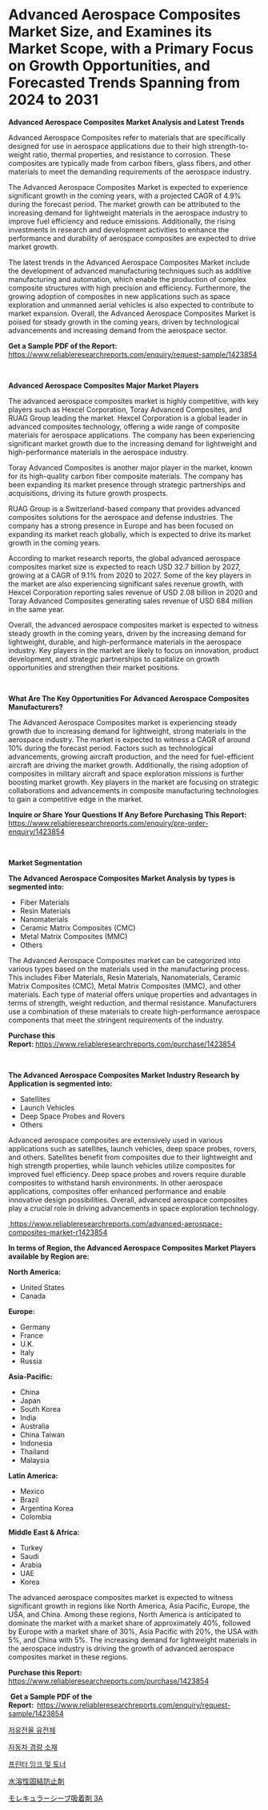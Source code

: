 <p><h1>Advanced Aerospace Composites Market Size, and Examines its Market Scope, with a Primary Focus on Growth Opportunities, and Forecasted Trends Spanning from 2024 to 2031</h1></p><p><strong>Advanced Aerospace Composites Market Analysis and Latest Trends</strong></p>
<p><p>Advanced Aerospace Composites refer to materials that are specifically designed for use in aerospace applications due to their high strength-to-weight ratio, thermal properties, and resistance to corrosion. These composites are typically made from carbon fibers, glass fibers, and other materials to meet the demanding requirements of the aerospace industry.</p><p>The Advanced Aerospace Composites Market is expected to experience significant growth in the coming years, with a projected CAGR of 4.9% during the forecast period. The market growth can be attributed to the increasing demand for lightweight materials in the aerospace industry to improve fuel efficiency and reduce emissions. Additionally, the rising investments in research and development activities to enhance the performance and durability of aerospace composites are expected to drive market growth.</p><p>The latest trends in the Advanced Aerospace Composites Market include the development of advanced manufacturing techniques such as additive manufacturing and automation, which enable the production of complex composite structures with high precision and efficiency. Furthermore, the growing adoption of composites in new applications such as space exploration and unmanned aerial vehicles is also expected to contribute to market expansion. Overall, the Advanced Aerospace Composites Market is poised for steady growth in the coming years, driven by technological advancements and increasing demand from the aerospace sector.</p></p>
<p><strong>Get a Sample PDF of the Report:&nbsp;</strong> <a href="https://www.reliableresearchreports.com/enquiry/request-sample/1423854">https://www.reliableresearchreports.com/enquiry/request-sample/1423854</a></p>
<p>&nbsp;</p>
<p><strong>Advanced Aerospace Composites Major Market Players</strong></p>
<p><p>The advanced aerospace composites market is highly competitive, with key players such as Hexcel Corporation, Toray Advanced Composites, and RUAG Group leading the market. Hexcel Corporation is a global leader in advanced composites technology, offering a wide range of composite materials for aerospace applications. The company has been experiencing significant market growth due to the increasing demand for lightweight and high-performance materials in the aerospace industry.</p><p>Toray Advanced Composites is another major player in the market, known for its high-quality carbon fiber composite materials. The company has been expanding its market presence through strategic partnerships and acquisitions, driving its future growth prospects.</p><p>RUAG Group is a Switzerland-based company that provides advanced composites solutions for the aerospace and defense industries. The company has a strong presence in Europe and has been focused on expanding its market reach globally, which is expected to drive its market growth in the coming years.</p><p>According to market research reports, the global advanced aerospace composites market size is expected to reach USD 32.7 billion by 2027, growing at a CAGR of 9.1% from 2020 to 2027. Some of the key players in the market are also experiencing significant sales revenue growth, with Hexcel Corporation reporting sales revenue of USD 2.08 billion in 2020 and Toray Advanced Composites generating sales revenue of USD 684 million in the same year.</p><p>Overall, the advanced aerospace composites market is expected to witness steady growth in the coming years, driven by the increasing demand for lightweight, durable, and high-performance materials in the aerospace industry. Key players in the market are likely to focus on innovation, product development, and strategic partnerships to capitalize on growth opportunities and strengthen their market positions.</p></p>
<p>&nbsp;</p>
<p><strong>What Are The Key Opportunities For Advanced Aerospace Composites Manufacturers?</strong></p>
<p><p>The Advanced Aerospace Composites market is experiencing steady growth due to increasing demand for lightweight, strong materials in the aerospace industry. The market is expected to witness a CAGR of around 10% during the forecast period. Factors such as technological advancements, growing aircraft production, and the need for fuel-efficient aircraft are driving the market growth. Additionally, the rising adoption of composites in military aircraft and space exploration missions is further boosting market growth. Key players in the market are focusing on strategic collaborations and advancements in composite manufacturing technologies to gain a competitive edge in the market.</p></p>
<p><strong>Inquire or Share Your Questions If Any Before Purchasing This Report:</strong> <a href="https://www.reliableresearchreports.com/enquiry/pre-order-enquiry/1423854">https://www.reliableresearchreports.com/enquiry/pre-order-enquiry/1423854</a></p>
<p>&nbsp;</p>
<p><strong>Market Segmentation</strong></p>
<p><strong>The Advanced Aerospace Composites Market Analysis by types is segmented into:</strong></p>
<p><ul><li>Fiber Materials</li><li>Resin Materials</li><li>Nanomaterials</li><li>Ceramic Matrix Composites (CMC)</li><li>Metal Matrix Composites (MMC)</li><li>Others</li></ul></p>
<p><p>The Advanced Aerospace Composites market can be categorized into various types based on the materials used in the manufacturing process. This includes Fiber Materials, Resin Materials, Nanomaterials, Ceramic Matrix Composites (CMC), Metal Matrix Composites (MMC), and other materials. Each type of material offers unique properties and advantages in terms of strength, weight reduction, and thermal resistance. Manufacturers use a combination of these materials to create high-performance aerospace components that meet the stringent requirements of the industry.</p></p>
<p><strong>Purchase this Report:&nbsp;</strong><a href="https://www.reliableresearchreports.com/purchase/1423854">https://www.reliableresearchreports.com/purchase/1423854</a></p>
<p>&nbsp;</p>
<p><strong>The Advanced Aerospace Composites Market Industry Research by Application is segmented into:</strong></p>
<p><ul><li>Satellites</li><li>Launch Vehicles</li><li>Deep Space Probes and Rovers</li><li>Others</li></ul></p>
<p><p>Advanced aerospace composites are extensively used in various applications such as satellites, launch vehicles, deep space probes, rovers, and others. Satellites benefit from composites due to their lightweight and high strength properties, while launch vehicles utilize composites for improved fuel efficiency. Deep space probes and rovers require durable composites to withstand harsh environments. In other aerospace applications, composites offer enhanced performance and enable innovative design possibilities. Overall, advanced aerospace composites play a crucial role in driving advancements in space exploration technology.</p></p>
<p><a href="https://www.reliableresearchreports.com/advanced-aerospace-composites-market-r1423854">&nbsp;https://www.reliableresearchreports.com/advanced-aerospace-composites-market-r1423854</a></p>
<p><strong>In terms of Region, the Advanced Aerospace Composites Market Players available by Region are:</strong></p>
<p>
    <p> <strong> North America: </strong>
        <ul>
            <li>United States</li>
            <li>Canada</li>
        </ul>
        </p> 
    <p> <strong> Europe: </strong>
        <ul>
            <li>Germany</li>
            <li>France</li>
            <li>U.K.</li>
            <li>Italy</li>
            <li>Russia</li>
        </ul>
        </p> 
    <p> <strong> Asia-Pacific: </strong>
        <ul>
            <li>China</li>
            <li>Japan</li>
            <li>South Korea</li>
            <li>India</li>
            <li>Australia</li>
            <li>China Taiwan</li>
            <li>Indonesia</li>
            <li>Thailand</li>
            <li>Malaysia</li>
        </ul>
        </p> 
    <p> <strong> Latin America: </strong>
        <ul>
            <li>Mexico</li>
            <li>Brazil</li>
            <li>Argentina Korea</li>
            <li>Colombia</li>
        </ul>
        </p> 
    <p> <strong> Middle East & Africa: </strong>
        <ul>
            <li>Turkey</li>
            <li>Saudi</li>
            <li>Arabia</li>
            <li>UAE</li>
            <li>Korea</li>
        </ul>
    </p>
    </p>
<p><p>The advanced aerospace composites market is expected to witness significant growth in regions like North America, Asia Pacific, Europe, the USA, and China. Among these regions, North America is anticipated to dominate the market with a market share of approximately 40%, followed by Europe with a market share of 30%, Asia Pacific with 20%, the USA with 5%, and China with 5%. The increasing demand for lightweight materials in the aerospace industry is driving the growth of advanced aerospace composites market in these regions.</p></p>
<p><strong>Purchase this Report: </strong><a href="https://www.reliableresearchreports.com/purchase/1423854">https://www.reliableresearchreports.com/purchase/1423854</a></p>
<p>&nbsp;<strong>Get a Sample PDF of the Report:&nbsp;&nbsp;</strong><a href="https://www.reliableresearchreports.com/enquiry/request-sample/1423854">https://www.reliableresearchreports.com/enquiry/request-sample/1423854</a></p>
<p><strong></strong></p>
<p><p><a href="https://medium.com/@londonacobson5656/%EA%B8%80%EB%A1%9C%EB%B2%8C-%EB%A1%9C%EC%9A%B0-k-%EC%A0%88%EC%97%B0%EC%B2%B4-%EC%8B%9C%EC%9E%A5-%EA%B7%9C%EB%AA%A8-%EB%B0%8F-%EC%A0%90%EC%9C%A0%EC%9C%A8-%EB%B6%84%EC%84%9D-%EC%A0%9C%ED%92%88-%EC%9C%A0%ED%98%95-%EC%9D%91%EC%9A%A9-%EB%B6%84%EC%95%BC-%EC%A7%80%EC%97%AD%EB%B3%84-%EC%98%88%EC%B8%A1-2024-2031-55be43dddaa1">저유전율 유전체</a></p><p><a href="https://github.com/durgin521/Market-Research-Report-List-1/blob/main/8419576140301.md">자동차 경량 소재</a></p><p><a href="https://medium.com/@londonacobson5656/%ED%94%84%EB%A6%B0%ED%84%B0-%EC%9E%89%ED%81%AC-%EB%B0%8F-%ED%86%A0%EB%84%88-%EC%8B%9C%EC%9E%A5-%EA%B7%9C%EB%AA%A8-%EC%A0%90%EC%9C%A0%EC%9C%A8-%EB%B0%8F-%ED%8A%B8%EB%A0%8C%EB%93%9C-%EB%B6%84%EC%84%9D-%EB%B3%B4%EA%B3%A0%EC%84%9C-%EC%A0%9C%ED%92%88%EB%B3%84-%EB%B0%8F-%EC%84%B8%EA%B7%B8%EB%A8%BC%ED%8A%B8-%EC%98%88%EC%B8%A1-2024%EB%85%84-2031%EB%85%84-e4023d3f5350">프린터 잉크 및 토너</a></p><p><a href="https://medium.com/@barrymundy88/%E6%B0%B4%E6%BA%B6%E6%80%A7%E3%81%AE%E6%8A%97%E5%87%9D%E5%9B%BA%E5%89%A4%E5%B8%82%E5%A0%B4%E3%81%AE%E5%B1%95%E6%9C%9B%E3%81%A82024%E5%B9%B4%E3%81%8B%E3%82%892031%E5%B9%B4%E3%81%BE%E3%81%A7%E3%81%AE%E4%BA%88%E6%B8%AC-c967ac57ab36">水溶性固結防止剤</a></p><p><a href="https://medium.com/@barrymundy88/%E3%82%B0%E3%83%AD%E3%83%BC%E3%83%90%E3%83%AB%E5%88%86%E5%AD%90%E7%AF%A9%E5%90%B8%E7%9D%80%E5%89%A43a%E5%B8%82%E5%A0%B4%E3%82%BB%E3%82%AF%E3%82%BF%E3%83%BC-%E3%82%BF%E3%82%A4%E3%83%97-%E5%BF%9C%E7%94%A8-%E5%B8%82%E5%A0%B4%E3%83%97%E3%83%AC%E3%83%BC%E3%83%A4%E3%83%BC%E6%88%A6%E7%95%A5-%E5%9C%B0%E5%9F%9F%E6%88%90%E9%95%B7%E3%81%AE%E6%B4%9E%E5%AF%9F-%E5%B0%86%E6%9D%A5%E3%81%AE%E4%BA%88%E6%B8%AC-2024%E5%B9%B4-2031%E5%B9%B4-93e440cd9f74">モレキュラーシーブ吸着剤 3A</a></p></p>
